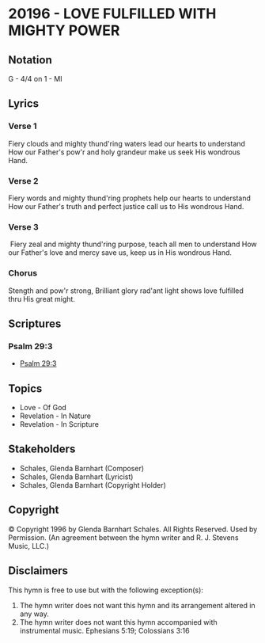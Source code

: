 # 20196 - LOVE FULFILLED WITH MIGHTY POWER

## Notation

G - 4/4 on 1 - MI

## Lyrics

### Verse 1

Fiery clouds and  mighty thund'ring waters lead our hearts to understand How our Father's pow'r and holy grandeur make us seek His wondrous Hand.

### Verse 2

Fiery words and mighty thund'ring prophets help our hearts to understand How our Father's truth and perfect justice call us to His wondrous Hand.

### Verse 3

 Fiery zeal and mighty thund'ring purpose, teach all men to understand How our Father's love and mercy save us, keep us in His wondrous Hand.

### Chorus

Stength and pow'r strong, Brilliant glory rad'ant light shows love fulfilled thru His great might.


## Scriptures

### Psalm 29:3

- [Psalm 29:3](https://www.biblegateway.com/passage/?search=Psalm%2029%3A3)


## Topics

- Love - Of God
- Revelation - In Nature
- Revelation - In Scripture

## Stakeholders

- Schales, Glenda Barnhart (Composer)
- Schales, Glenda Barnhart (Lyricist)
- Schales, Glenda Barnhart (Copyright Holder)

## Copyright

© Copyright 1996 by Glenda Barnhart Schales.  All Rights Reserved. Used by Permission.
(An agreement between the hymn writer and R. J. Stevens Music, LLC.)

## Disclaimers

This hymn is free to use but with the following exception(s):
1. The hymn writer does not want this hymn and its arrangement altered in any way.
2. The hymn writer does not want this hymn accompanied with instrumental music.
Ephesians 5:19; Colossians 3:16

